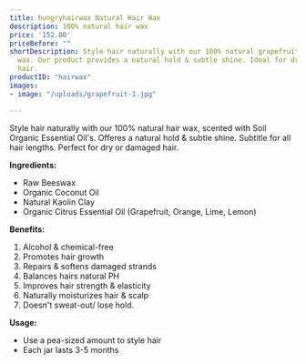 ```yaml
---
title: hungryhairwax Natural Hair Wax
description: 100% natural hair wax
price: '152.00'
priceBefore: ""
shortDescription: Style hair naturally with our 100% natural grapefruit scented hair
  wax. Our product provides a natural hold & subtle shine. Ideal for dry or damaged
  hair.
productID: "hairwax"
images:
- image: "/uploads/grapefruit-1.jpg"

---
```

Style hair naturally with our 100% natural hair wax, scented with Soil Organic Essential Oil's. Offeres a natural hold & subtle shine. Subtitle for all hair lengths. Perfect for dry or damaged hair.

**Ingredients:**

* Raw Beeswax
* Organic Coconut Oil
* Natural Kaolin Clay
* Organic Citrus Essential Oil (Grapefruit, Orange, Lime, Lemon)

**Benefits:**

1. Alcohol & chemical-free
2. Promotes hair growth
3. Repairs & softens damaged strands
4. Balances hairs natural PH
5. Improves hair strength & elasticity
6. Naturally moisturizes hair & scalp
7. Doesn't sweat-out/ lose hold.

**Usage:**

* Use a pea-sized amount to style hair
* Each jar lasts 3-5 months 
